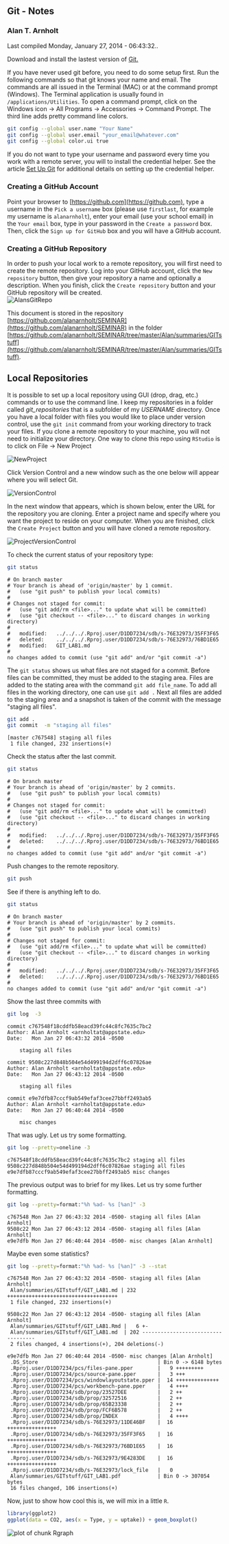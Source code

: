 
## Git - Notes
### Alan T. Arnholt





Last compiled Monday, January 27, 2014 - 06:43:32..

Download and install the lastest version of [Git.](http://git-scm.com/downloads)






If you have never used git before, you need to do some setup first.  Run the following
commands so that git knows your name and email.  The commands are all issued in the
Terminal (MAC) or at the command prompt (Windows).  The Terminal application is 
usually found in `/applications/Utilities`.  To open a command prompt, click on the 
Windows icon -> All Programs -> Accessories -> Command Prompt.  The third line adds 
pretty command line colors.  



```bash
git config --global user.name "Your Name"
git config --global user.email "your_email@whatever.com"
git config --global color.ui true
```


If you do not want to type your username and password every time you work with a remote server, you will to install the credential helper.  See the article [Set Up Git](https://help.github.com/articles/set-up-git#platform-all) for additional details on setting up the credential helper.



### Creating a GitHub Account

Point your browser to [https://github.com](https://github.com),
type a username in the `Pick a username` box (please use `firstlast`, for example my username is `alanarnholt`), enter your email (use your school email) in the `Your email` box, type in your password in the `Create a password` box. Then, click the `Sign up for GitHub` box and you will have a GitHub account.


### Creating a GitHub Repository

In order to push your local work to a remote repository, you will first need to create
the remote repository. Log into your GitHub account, click the `New repository` button,
then give your repository a name and optionally a description.  When you finish, click 
the `Create repository` button and your GitHub repository will be created.  
![AlansGitRepo](./images/CreateGitRepo.png)


This document is stored in the repository [https://github.com/alanarnholt/SEMINAR](https://github.com/alanarnholt/SEMINAR) in the folder [https://github.com/alanarnholt/SEMINAR/tree/master/Alan/summaries/GITstuff](https://github.com/alanarnholt/SEMINAR/tree/master/Alan/summaries/GITstuff). 

## Local Repositories

It is possible to set up a local repository using GUI (drop, drag, etc.) commands or to
use the command line.  I keep my repositories in a folder called *git_repositories* that
is a subfolder of my *USERNAME* directory.  Once you have a local folder with files you
would like to place under version control, use the `git init` command from your working
directory to track your files.  If you clone a remote repository to your machine, you 
will not need to initialize your directory.  One way to clone this repo using `RStudio` is 
to click on File -> New Project 

![NewProject](./images/NewProject.png)

Click Version Control and a new window such as the one below will appear where you will select Git.

![VersionControl](./images/VersionControl.png)

In the next window that appears, which is shown below, enter the URL for the repository you are cloning.  Enter a project name and specify where you want the project to reside on your computer.  When you are finished, click the `Create Project` button and you will have cloned a remote repository.

![ProjectVersionControl](./images/ProjectVersionControl.png)


To check the current status of your repository type:

```bash
git status
```

```
# On branch master
# Your branch is ahead of 'origin/master' by 1 commit.
#   (use "git push" to publish your local commits)
#
# Changes not staged for commit:
#   (use "git add/rm <file>..." to update what will be committed)
#   (use "git checkout -- <file>..." to discard changes in working directory)
#
#	modified:   ../../../.Rproj.user/D1DD7234/sdb/s-76E32973/35FF3F65
#	deleted:    ../../../.Rproj.user/D1DD7234/sdb/s-76E32973/76BD1E65
#	modified:   GIT_LAB1.md
#
no changes added to commit (use "git add" and/or "git commit -a")
```

The `git status` shows us what files are not staged for a commit.  Before files can be
committed, they must be added to the staging area.  Files are added to the stating area
with the command `git add file_name`.  To add all files in the working directory, one
can use `git add .`  Next all files are added to the staging area and a snapshot is 
taken of the commit with the message "staging all files".

```bash
git add .
git commit  -m "staging all files"
```

```
[master c767548] staging all files
 1 file changed, 232 insertions(+)
```


Check the status after the last commit.

```bash
git status
```

```
# On branch master
# Your branch is ahead of 'origin/master' by 2 commits.
#   (use "git push" to publish your local commits)
#
# Changes not staged for commit:
#   (use "git add/rm <file>..." to update what will be committed)
#   (use "git checkout -- <file>..." to discard changes in working directory)
#
#	modified:   ../../../.Rproj.user/D1DD7234/sdb/s-76E32973/35FF3F65
#	deleted:    ../../../.Rproj.user/D1DD7234/sdb/s-76E32973/76BD1E65
#
no changes added to commit (use "git add" and/or "git commit -a")
```

Push changes to the remote repository. 

```bash
git push
```

See if there is anything left to do.

```bash
git status
```

```
# On branch master
# Your branch is ahead of 'origin/master' by 2 commits.
#   (use "git push" to publish your local commits)
#
# Changes not staged for commit:
#   (use "git add/rm <file>..." to update what will be committed)
#   (use "git checkout -- <file>..." to discard changes in working directory)
#
#	modified:   ../../../.Rproj.user/D1DD7234/sdb/s-76E32973/35FF3F65
#	deleted:    ../../../.Rproj.user/D1DD7234/sdb/s-76E32973/76BD1E65
#
no changes added to commit (use "git add" and/or "git commit -a")
```

Show the last three commits with

```bash
git log  -3
```

```
commit c767548f18cddfb58eacd39fc44c8fc7635c7bc2
Author: Alan Arnholt <arnholtat@appstate.edu>
Date:   Mon Jan 27 06:43:32 2014 -0500

    staging all files

commit 9508c227d848b504e54d499194d2dff6c07826ae
Author: Alan Arnholt <arnholtat@appstate.edu>
Date:   Mon Jan 27 06:43:12 2014 -0500

    staging all files

commit e9e7dfb87cccf9ab549efaf3cee27bbff2493ab5
Author: Alan Arnholt <arnholtat@appstate.edu>
Date:   Mon Jan 27 06:40:44 2014 -0500

    misc changes
```


That was ugly. Let us try some formatting.


```bash
git log --pretty=oneline -3
```

```
c767548f18cddfb58eacd39fc44c8fc7635c7bc2 staging all files
9508c227d848b504e54d499194d2dff6c07826ae staging all files
e9e7dfb87cccf9ab549efaf3cee27bbff2493ab5 misc changes
```


The previous output was to brief for my likes.  Let us try some further formatting.


```bash
git log --pretty=format:"%h %ad- %s [%an]" -3
```

```
c767548 Mon Jan 27 06:43:32 2014 -0500- staging all files [Alan Arnholt]
9508c22 Mon Jan 27 06:43:12 2014 -0500- staging all files [Alan Arnholt]
e9e7dfb Mon Jan 27 06:40:44 2014 -0500- misc changes [Alan Arnholt]
```


Maybe even some statistics?


```bash
git log --pretty=format:"%h %ad- %s [%an]" -3 --stat
```

```
c767548 Mon Jan 27 06:43:32 2014 -0500- staging all files [Alan Arnholt]
 Alan/summaries/GITstuff/GIT_LAB1.md | 232 ++++++++++++++++++++++++++++++++++++
 1 file changed, 232 insertions(+)

9508c22 Mon Jan 27 06:43:12 2014 -0500- staging all files [Alan Arnholt]
 Alan/summaries/GITstuff/GIT_LAB1.Rmd |   6 +-
 Alan/summaries/GITstuff/GIT_LAB1.md  | 202 -----------------------------------
 2 files changed, 4 insertions(+), 204 deletions(-)

e9e7dfb Mon Jan 27 06:40:44 2014 -0500- misc changes [Alan Arnholt]
 .DS_Store                                       | Bin 0 -> 6148 bytes
 .Rproj.user/D1DD7234/pcs/files-pane.pper        |   9 +++++++++
 .Rproj.user/D1DD7234/pcs/source-pane.pper       |   3 +++
 .Rproj.user/D1DD7234/pcs/windowlayoutstate.pper |  14 ++++++++++++++
 .Rproj.user/D1DD7234/pcs/workbench-pane.pper    |   4 ++++
 .Rproj.user/D1DD7234/sdb/prop/23527DEE          |   2 ++
 .Rproj.user/D1DD7234/sdb/prop/32572516          |   2 ++
 .Rproj.user/D1DD7234/sdb/prop/65B23338          |   2 ++
 .Rproj.user/D1DD7234/sdb/prop/FCF6B578          |   2 ++
 .Rproj.user/D1DD7234/sdb/prop/INDEX             |   4 ++++
 .Rproj.user/D1DD7234/sdb/s-76E32973/11DE46BF    |  16 ++++++++++++++++
 .Rproj.user/D1DD7234/sdb/s-76E32973/35FF3F65    |  16 ++++++++++++++++
 .Rproj.user/D1DD7234/sdb/s-76E32973/76BD1E65    |  16 ++++++++++++++++
 .Rproj.user/D1DD7234/sdb/s-76E32973/9E4283DE    |  16 ++++++++++++++++
 .Rproj.user/D1DD7234/sdb/s-76E32973/lock_file   |   0
 Alan/summaries/GITstuff/GIT_LAB1.pdf            | Bin 0 -> 307054 bytes
 16 files changed, 106 insertions(+)
```


Now, just to show how cool this is, we will mix in a little `R`.


```r
library(ggplot2)
ggplot(data = CO2, aes(x = Type, y = uptake)) + geom_boxplot()
```

<img src="figure/Rgraph.png" title="plot of chunk Rgraph" alt="plot of chunk Rgraph" style="display: block; margin: auto;" />

